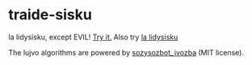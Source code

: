 # traide-sisku

la lidysisku, except EVIL! [Try it.](https://paclatkerlo.com)
Also try [la lidysisku](https://sisku.org)

The lujvo algorithms are powered by [sozysozbot_jvozba](https://github.com/sozysozbot/sozysozbot_jvozba) (MIT license).
